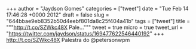 
+++
author = "Jaydson Gomes"
categories = ["tweet"]
date = "Tue Feb 14 17:46:28 +0000 2012"
draft = false
slug = "644bbae9eb8352b50d4eebf801da8c25f404a41b"
tags = ["tweet"]
title = """http://t.co/SZWkc48X Pale..."""
tweet = true
micro = true
tweet_url = "https://twitter.com/jaydson/status/169477622546440192"
+++
http://t.co/SZWkc48X Palestra do @petersonwpm
